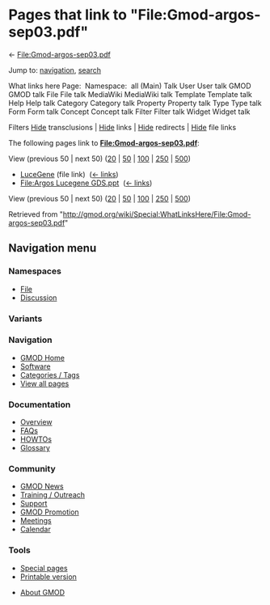 <div id="mw-page-base" class="noprint">

</div>

<div id="mw-head-base" class="noprint">

</div>

<div id="content" class="mw-body" role="main">

<span id="top"></span>

<div id="mw-js-message" style="display:none;">

</div>



# <span dir="auto">Pages that link to "File:Gmod-argos-sep03.pdf"</span>

<div id="bodyContent">

<div id="contentSub">

←
[File:Gmod-argos-sep03.pdf](/wiki/File:Gmod-argos-sep03.pdf "File:Gmod-argos-sep03.pdf")

</div>

<div id="jump-to-nav" class="mw-jump">

Jump to: [navigation](#mw-navigation), [search](#p-search)

</div>

<div id="mw-content-text">

What links here Page:  Namespace:  all (Main) Talk User User talk GMOD
GMOD talk File File talk MediaWiki MediaWiki talk Template Template talk
Help Help talk Category Category talk Property Property talk Type Type
talk Form Form talk Concept Concept talk Filter Filter talk Widget
Widget talk

Filters
[Hide](/mediawiki/index.php?title=Special:WhatLinksHere/File:Gmod-argos-sep03.pdf&hidetrans=1 "Special:WhatLinksHere/File:Gmod-argos-sep03.pdf")
transclusions \|
[Hide](/mediawiki/index.php?title=Special:WhatLinksHere/File:Gmod-argos-sep03.pdf&hidelinks=1 "Special:WhatLinksHere/File:Gmod-argos-sep03.pdf")
links \|
[Hide](/mediawiki/index.php?title=Special:WhatLinksHere/File:Gmod-argos-sep03.pdf&hideredirs=1 "Special:WhatLinksHere/File:Gmod-argos-sep03.pdf")
redirects \|
[Hide](/mediawiki/index.php?title=Special:WhatLinksHere/File:Gmod-argos-sep03.pdf&hideimages=1 "Special:WhatLinksHere/File:Gmod-argos-sep03.pdf")
file links

The following pages link to
**[File:Gmod-argos-sep03.pdf](/wiki/File:Gmod-argos-sep03.pdf "File:Gmod-argos-sep03.pdf")**:

View (previous 50 \| next 50)
([20](/mediawiki/index.php?title=Special:WhatLinksHere/File:Gmod-argos-sep03.pdf&limit=20 "Special:WhatLinksHere/File:Gmod-argos-sep03.pdf")
\|
[50](/mediawiki/index.php?title=Special:WhatLinksHere/File:Gmod-argos-sep03.pdf&limit=50 "Special:WhatLinksHere/File:Gmod-argos-sep03.pdf")
\|
[100](/mediawiki/index.php?title=Special:WhatLinksHere/File:Gmod-argos-sep03.pdf&limit=100 "Special:WhatLinksHere/File:Gmod-argos-sep03.pdf")
\|
[250](/mediawiki/index.php?title=Special:WhatLinksHere/File:Gmod-argos-sep03.pdf&limit=250 "Special:WhatLinksHere/File:Gmod-argos-sep03.pdf")
\|
[500](/mediawiki/index.php?title=Special:WhatLinksHere/File:Gmod-argos-sep03.pdf&limit=500 "Special:WhatLinksHere/File:Gmod-argos-sep03.pdf"))

- [LuceGene](/wiki/LuceGene "LuceGene") (file link) ‎
  <span class="mw-whatlinkshere-tools">([←
  links](/mediawiki/index.php?title=Special:WhatLinksHere&target=LuceGene "Special:WhatLinksHere"))</span>
- [File:Argos Lucegene
  GDS.ppt](/wiki/File:Argos_Lucegene_GDS.ppt "File:Argos Lucegene GDS.ppt")
  ‎ <span class="mw-whatlinkshere-tools">([←
  links](/mediawiki/index.php?title=Special:WhatLinksHere&target=File%3AArgos+Lucegene+GDS.ppt "Special:WhatLinksHere"))</span>

View (previous 50 \| next 50)
([20](/mediawiki/index.php?title=Special:WhatLinksHere/File:Gmod-argos-sep03.pdf&limit=20 "Special:WhatLinksHere/File:Gmod-argos-sep03.pdf")
\|
[50](/mediawiki/index.php?title=Special:WhatLinksHere/File:Gmod-argos-sep03.pdf&limit=50 "Special:WhatLinksHere/File:Gmod-argos-sep03.pdf")
\|
[100](/mediawiki/index.php?title=Special:WhatLinksHere/File:Gmod-argos-sep03.pdf&limit=100 "Special:WhatLinksHere/File:Gmod-argos-sep03.pdf")
\|
[250](/mediawiki/index.php?title=Special:WhatLinksHere/File:Gmod-argos-sep03.pdf&limit=250 "Special:WhatLinksHere/File:Gmod-argos-sep03.pdf")
\|
[500](/mediawiki/index.php?title=Special:WhatLinksHere/File:Gmod-argos-sep03.pdf&limit=500 "Special:WhatLinksHere/File:Gmod-argos-sep03.pdf"))

</div>

<div class="printfooter">

Retrieved from
"<http://gmod.org/wiki/Special:WhatLinksHere/File:Gmod-argos-sep03.pdf>"

</div>

<div id="catlinks" class="catlinks catlinks-allhidden">

</div>

<div class="visualClear">

</div>

</div>

</div>

<div id="mw-navigation">

## Navigation menu

<div id="mw-head">



<div id="left-navigation">

<div id="p-namespaces" class="vectorTabs" role="navigation"
aria-labelledby="p-namespaces-label">

### Namespaces

- <span id="ca-nstab-image"><a href="/wiki/File:Gmod-argos-sep03.pdf" accesskey="c"
  title="View the file page [c]">File</a></span>
- <span id="ca-talk"><a
  href="/mediawiki/index.php?title=File_talk:Gmod-argos-sep03.pdf&amp;action=edit&amp;redlink=1"
  accesskey="t"
  title="Discussion about the content page [t]">Discussion</a></span>

</div>

<div id="p-variants" class="vectorMenu emptyPortlet" role="navigation"
aria-labelledby="p-variants-label">

### 

### Variants[](#)

<div class="menu">

</div>

</div>

</div>

<div id="right-navigation">





</div>



</div>

</div>

</div>

<div id="mw-panel">

<div id="p-logo" role="banner">

<a href="/wiki/Main_Page"
style="background-image: url(http://gmod.org/images/GMOD-cogs.png);"
title="Visit the main page"></a>

</div>

<div id="p-Navigation" class="portal" role="navigation"
aria-labelledby="p-Navigation-label">

### Navigation

<div class="body">

- <span id="n-GMOD-Home">[GMOD Home](/wiki/Main_Page)</span>
- <span id="n-Software">[Software](/wiki/GMOD_Components)</span>
- <span id="n-Categories-.2F-Tags">[Categories /
  Tags](/wiki/Categories)</span>
- <span id="n-View-all-pages">[View all
  pages](/wiki/Special:AllPages)</span>

</div>

</div>

<div id="p-Documentation" class="portal" role="navigation"
aria-labelledby="p-Documentation-label">

### Documentation

<div class="body">

- <span id="n-Overview">[Overview](/wiki/Overview)</span>
- <span id="n-FAQs">[FAQs](/wiki/Category:FAQ)</span>
- <span id="n-HOWTOs">[HOWTOs](/wiki/Category:HOWTO)</span>
- <span id="n-Glossary">[Glossary](/wiki/Glossary)</span>

</div>

</div>

<div id="p-Community" class="portal" role="navigation"
aria-labelledby="p-Community-label">

### Community

<div class="body">

- <span id="n-GMOD-News">[GMOD News](/wiki/GMOD_News)</span>
- <span id="n-Training-.2F-Outreach">[Training /
  Outreach](/wiki/Training_and_Outreach)</span>
- <span id="n-Support">[Support](/wiki/Support)</span>
- <span id="n-GMOD-Promotion">[GMOD
  Promotion](/wiki/GMOD_Promotion)</span>
- <span id="n-Meetings">[Meetings](/wiki/Meetings)</span>
- <span id="n-Calendar">[Calendar](/wiki/Calendar)</span>

</div>

</div>

<div id="p-tb" class="portal" role="navigation"
aria-labelledby="p-tb-label">

### Tools

<div class="body">

- <span id="t-specialpages"><a href="/wiki/Special:SpecialPages" accesskey="q"
  title="A list of all special pages [q]">Special pages</a></span>
- <span id="t-print"><a
  href="/mediawiki/index.php?title=Special:WhatLinksHere/File:Gmod-argos-sep03.pdf&amp;printable=yes"
  rel="alternate" accesskey="p"
  title="Printable version of this page [p]">Printable version</a></span>

</div>

</div>

</div>

</div>

<div id="footer" role="contentinfo">

- <span id="footer-places-about">[About
  GMOD](/wiki/GMOD:About "GMOD:About")</span>

<!-- -->






</div>
